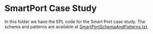 # SmartPort Case Study

In this folder we have the EPL code for the Smart Port case study. The schema and patterns are available at [SmartPortSchemaAndPatterns.txt](https://gitlab.com/ucase/david-corral/SmartHealthyPort/-/tree/master/SmartPortCaseStudy/SmartPortSchemaAndPatterns.txt).

